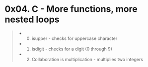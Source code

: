 # **0x04. C - More functions, more nested loops**
> * 0. isupper - checks for uppercase character
> * 1. isdigit - checks for a digit (0 through 9)
> * 2. Collaboration is multiplication - multiplies two integers
